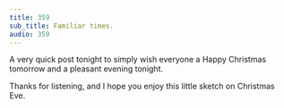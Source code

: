 ```yaml
---
title: 359
sub_title: Familiar times.
audio: 359
---
```

A very quick post tonight to simply wish everyone a Happy Christmas tomorrow and a pleasant evening tonight.

Thanks for listening, and I hope you enjoy this little sketch on Christmas Eve.